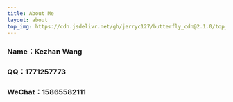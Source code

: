```yaml
---
title: About Me
layout: about
top_img: https://cdn.jsdelivr.net/gh/jerryc127/butterfly_cdn@2.1.0/top_img/archive.jpg
---
```


### Name：Kezhan Wang

### QQ：1771257773

### WeChat：15865582111